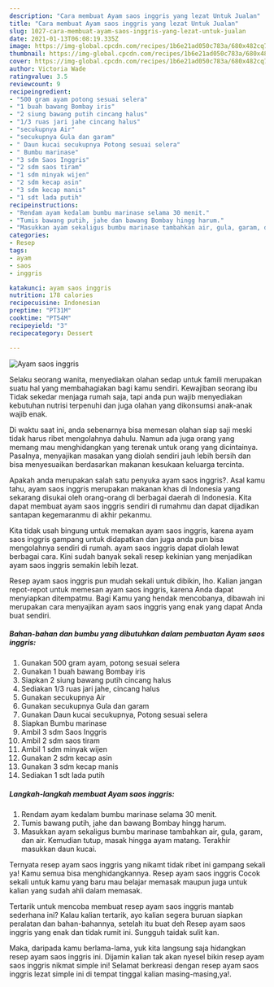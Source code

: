 ```yaml
---
description: "Cara membuat Ayam saos inggris yang lezat Untuk Jualan"
title: "Cara membuat Ayam saos inggris yang lezat Untuk Jualan"
slug: 1027-cara-membuat-ayam-saos-inggris-yang-lezat-untuk-jualan
date: 2021-01-13T06:08:19.335Z
image: https://img-global.cpcdn.com/recipes/1b6e21ad050c783a/680x482cq70/ayam-saos-inggris-foto-resep-utama.jpg
thumbnail: https://img-global.cpcdn.com/recipes/1b6e21ad050c783a/680x482cq70/ayam-saos-inggris-foto-resep-utama.jpg
cover: https://img-global.cpcdn.com/recipes/1b6e21ad050c783a/680x482cq70/ayam-saos-inggris-foto-resep-utama.jpg
author: Victoria Wade
ratingvalue: 3.5
reviewcount: 9
recipeingredient:
- "500 gram ayam potong sesuai selera"
- "1 buah bawang Bombay iris"
- "2 siung bawang putih cincang halus"
- "1/3 ruas jari jahe cincang halus"
- "secukupnya Air"
- "secukupnya Gula dan garam"
- " Daun kucai secukupnya Potong sesuai selera"
- " Bumbu marinase"
- "3 sdm Saos Inggris"
- "2 sdm saos tiram"
- "1 sdm minyak wijen"
- "2 sdm kecap asin"
- "3 sdm kecap manis"
- "1 sdt lada putih"
recipeinstructions:
- "Rendam ayam kedalam bumbu marinase selama 30 menit."
- "Tumis bawang putih, jahe dan bawang Bombay hingg harum."
- "Masukkan ayam sekaligus bumbu marinase tambahkan air, gula, garam, dan air. Kemudian tutup, masak hingga ayam matang. Terakhir masukkan daun kucai."
categories:
- Resep
tags:
- ayam
- saos
- inggris

katakunci: ayam saos inggris 
nutrition: 178 calories
recipecuisine: Indonesian
preptime: "PT31M"
cooktime: "PT54M"
recipeyield: "3"
recipecategory: Dessert

---
```



![Ayam saos inggris](https://img-global.cpcdn.com/recipes/1b6e21ad050c783a/680x482cq70/ayam-saos-inggris-foto-resep-utama.jpg)

Selaku seorang wanita, menyediakan olahan sedap untuk famili merupakan suatu hal yang membahagiakan bagi kamu sendiri. Kewajiban seorang ibu Tidak sekedar menjaga rumah saja, tapi anda pun wajib menyediakan kebutuhan nutrisi terpenuhi dan juga olahan yang dikonsumsi anak-anak wajib enak.

Di waktu  saat ini, anda sebenarnya bisa memesan olahan siap saji meski tidak harus ribet mengolahnya dahulu. Namun ada juga orang yang memang mau menghidangkan yang terenak untuk orang yang dicintainya. Pasalnya, menyajikan masakan yang diolah sendiri jauh lebih bersih dan bisa menyesuaikan berdasarkan makanan kesukaan keluarga tercinta. 



Apakah anda merupakan salah satu penyuka ayam saos inggris?. Asal kamu tahu, ayam saos inggris merupakan makanan khas di Indonesia yang sekarang disukai oleh orang-orang di berbagai daerah di Indonesia. Kita dapat membuat ayam saos inggris sendiri di rumahmu dan dapat dijadikan santapan kegemaranmu di akhir pekanmu.

Kita tidak usah bingung untuk memakan ayam saos inggris, karena ayam saos inggris gampang untuk didapatkan dan juga anda pun bisa mengolahnya sendiri di rumah. ayam saos inggris dapat diolah lewat berbagai cara. Kini sudah banyak sekali resep kekinian yang menjadikan ayam saos inggris semakin lebih lezat.

Resep ayam saos inggris pun mudah sekali untuk dibikin, lho. Kalian jangan repot-repot untuk memesan ayam saos inggris, karena Anda dapat menyiapkan ditempatmu. Bagi Kamu yang hendak mencobanya, dibawah ini merupakan cara menyajikan ayam saos inggris yang enak yang dapat Anda buat sendiri.

<!--inarticleads1-->

##### Bahan-bahan dan bumbu yang dibutuhkan dalam pembuatan Ayam saos inggris:

1. Gunakan 500 gram ayam, potong sesuai selera
1. Gunakan 1 buah bawang Bombay iris
1. Siapkan 2 siung bawang putih cincang halus
1. Sediakan 1/3 ruas jari jahe, cincang halus
1. Gunakan secukupnya Air
1. Gunakan secukupnya Gula dan garam
1. Gunakan  Daun kucai secukupnya, Potong sesuai selera
1. Siapkan  Bumbu marinase
1. Ambil 3 sdm Saos Inggris
1. Ambil 2 sdm saos tiram
1. Ambil 1 sdm minyak wijen
1. Gunakan 2 sdm kecap asin
1. Gunakan 3 sdm kecap manis
1. Sediakan 1 sdt lada putih




<!--inarticleads2-->

##### Langkah-langkah membuat Ayam saos inggris:

1. Rendam ayam kedalam bumbu marinase selama 30 menit.
1. Tumis bawang putih, jahe dan bawang Bombay hingg harum.
1. Masukkan ayam sekaligus bumbu marinase tambahkan air, gula, garam, dan air. Kemudian tutup, masak hingga ayam matang. Terakhir masukkan daun kucai.




Ternyata resep ayam saos inggris yang nikamt tidak ribet ini gampang sekali ya! Kamu semua bisa menghidangkannya. Resep ayam saos inggris Cocok sekali untuk kamu yang baru mau belajar memasak maupun juga untuk kalian yang sudah ahli dalam memasak.

Tertarik untuk mencoba membuat resep ayam saos inggris mantab sederhana ini? Kalau kalian tertarik, ayo kalian segera buruan siapkan peralatan dan bahan-bahannya, setelah itu buat deh Resep ayam saos inggris yang enak dan tidak rumit ini. Sungguh taidak sulit kan. 

Maka, daripada kamu berlama-lama, yuk kita langsung saja hidangkan resep ayam saos inggris ini. Dijamin kalian tak akan nyesel bikin resep ayam saos inggris nikmat simple ini! Selamat berkreasi dengan resep ayam saos inggris lezat simple ini di tempat tinggal kalian masing-masing,ya!.

